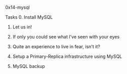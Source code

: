 0x14-mysql

Tasks
0. Install MySQL 

1. Let us in! 

2. If only you could see what I've seen with your eyes 

3. Quite an experience to live in fear, isn't it? 

4. Setup a Primary-Replica infrastructure using MySQL 

5. MySQL backup 
